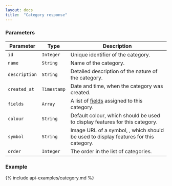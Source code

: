 ```yaml
---
layout: docs
title:  "Category response"
---
```


### Parameters

Parameter           | Type        | Description
--------------------|-------------|---------------------------------------------------------------------------------------
`id`                | `Integer`   | Unique identifier of the category.
`name`              | `String`    | Name of the category.
`description`       | `String`    | Detailed description of the nature of the category.
`created_at`        | `Timestamp` | Date and time, when the category was created.
`fields`            | `Array`     | A list of [fields](field-response.html) assigned to this category.
`colour`            | `String`    | Default colour, which should be used to display features for this category.
`symbol`            | `String`    | Image URL of a symbol, , which should be used to display features for this category.
`order`             | `Integer`   | The order in the list of categories.

### Example

{% include api-examples/category.md %}
